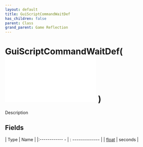 ```yaml
---
layout: default
title: GuiScriptCommandWaitDef
has_children: false
parent: Class
grand_parent: Game Reflection
---
```

# GuiScriptCommandWaitDef( ![ GuiScriptCommandDef ](game-reflection/classes/gui_script_command_def.md) )
Description 

## Fields
| Type | Name |
|:------------ - | : -------------- |
| [float](game-reflection/components/float.md) | seconds |
